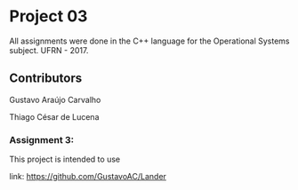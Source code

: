 # Project 03
All assignments were done in the C++ language for the Operational Systems subject.
UFRN - 2017.

## Contributors
Gustavo Araújo Carvalho

Thiago César de Lucena

### Assignment 3:
This project is intended to use

link: https://github.com/GustavoAC/Lander